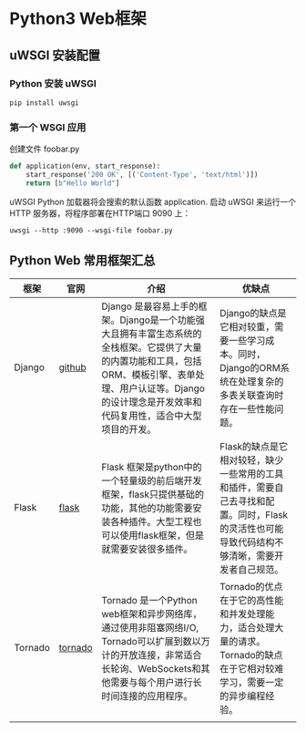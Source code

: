 # Python3 Web框架

## uWSGI 安装配置

### Python 安装 uWSGI

```shell
pip install uwsgi
```

### 第一个 WSGI 应用

创建文件 foobar.py

```python
def application(env, start_response):
    start_response('200 OK', [('Content-Type', 'text/html')])
    return [b"Hello World"]
```

uWSGI Python 加载器将会搜索的默认函数 application.
启动 uWSGI 来运行一个 HTTP 服务器，将程序部署在HTTP端口 9090 上：

```shell
uwsgi --http :9090 --wsgi-file foobar.py
```

## Python Web 常用框架汇总

| 框架      | 官网                                               | 介绍                                                                                                                   | 优缺点                                                                         |
|---------|--------------------------------------------------|----------------------------------------------------------------------------------------------------------------------|-----------------------------------------------------------------------------|
| Django  | [github](https://github.com/django/django.git)   | Django 是最容易上手的框架。Django是一个功能强大且拥有丰富生态系统的全栈框架。它提供了大量的内置功能和工具，包括ORM、模板引擎、表单处理、用户认证等。Django的设计理念是开发效率和代码复用性，适合中大型项目的开发。 | Django的缺点是它相对较重，需要一些学习成本。同时，Django的ORM系统在处理复杂的多表关联查询时存在一些性能问题。              |
| Flask   | [flask](https://flask.palletsprojects.com/en)    | Flask 框架是python中的一个轻量级的前后端开发框架，flask只提供基础的功能，其他的功能需要安装各种插件。大型工程也可以使用flask框架，但是就需要安装很多插件。                             | Flask的缺点是它相对较轻，缺少一些常用的工具和插件，需要自己去寻找和配置。同时，Flask的灵活性也可能导致代码结构不够清晰，需要开发者自己规范。 |
| Tornado | [tornado](https://www.tornadoweb.org/en/stable/) | Tornado 是一个Python web框架和异步网络库，通过使用非阻塞网络I/O, Tornado可以扩展到数以万计的开放连接，非常适合长轮询、WebSockets和其他需要与每个用户进行长时间连接的应用程序。          | Tornado的优点在于它的高性能和并发处理能力，适合处理大量的请求。Tornado的缺点在于它相对较难学习，需要一定的异步编程经验。         |
|         |                                                  |                                                                                                                      |                                                                             |

